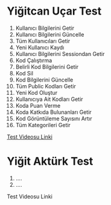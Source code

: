 # Yiğitcan Uçar Test #

1. Kullanıcı Bilgilerini Getir
2. Kullanıcı Bilgilerini Güncelle
3. Tüm Kullanıcıları Getir
4. Yeni Kullanıcı Kaydı
5. Kullanıcı Bilgilerini Sessiondan Getir
6. Kod Çalıştırma
7. Belirli Kod Bilgilerini Getir
8. Kod Sil
9. Kod Bilgilerini Güncelle
10. Tüm Public Kodları Getir
11. Yeni Kod Oluştur
12. Kullanıcıya Ait Kodları Getir
13. Koda Puan Verme
14. Koda Katkıda Bulunanları Getir
15. Kod Görüntüleme Sayısını Artır
16. Tüm Kategorileri Getir


[Test Videosu Linki](https://youtu.be/vniq256xdDY)


# Yiğit Aktürk Test #
1. ....
2. ....

Test Videosu Linki
